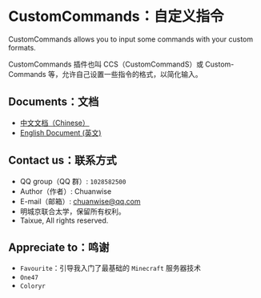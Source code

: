 # CustomCommands：自定义指令
<p>CustomCommands allows you to input some commands with your custom formats.
<p>CustomCommands 插件也叫 CCS（CustomCommandS）或 Custom-Commands 等，允许自己设置一些指令的格式，以简化输入。

## Documents：文档
* [中文文档（Chinese）](https://github.com/Chuanwise/CustomCommands/tree/main/README_ZHCN.md)
* [English Document  (英文)](https://github.com/Chuanwise/CustomCommands/tree/main/README_EN.md)

## Contact us：联系方式
* QQ group（QQ 群）:  `1028582500`
* Author（作者）: Chuanwise
* E-mail（邮箱）: chuanwise@qq.com
* 明城京联合太学，保留所有权利。
* Taixue, All rights reserved.

## Appreciate to：鸣谢
* `Favourite`：引导我入门了最基础的 `Minecraft` 服务器技术
* `One47`
* `Coloryr`